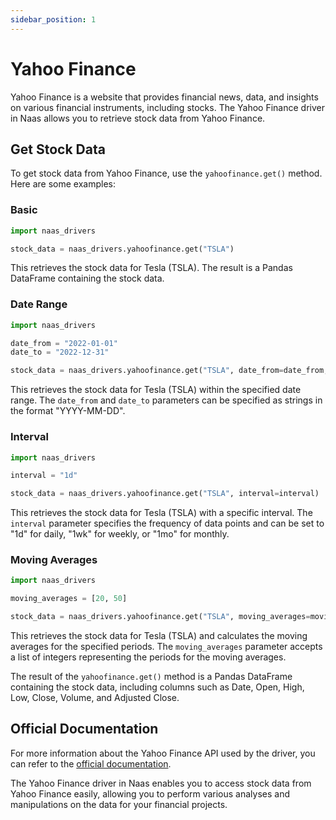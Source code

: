 ```yaml
---
sidebar_position: 1
---
```


# Yahoo Finance

Yahoo Finance is a website that provides financial news, data, and insights on various financial instruments, including stocks. The Yahoo Finance driver in Naas allows you to retrieve stock data from Yahoo Finance.

## Get Stock Data

To get stock data from Yahoo Finance, use the `yahoofinance.get()` method. Here are some examples:

### Basic

```python
import naas_drivers

stock_data = naas_drivers.yahoofinance.get("TSLA")
```

This retrieves the stock data for Tesla (TSLA). The result is a Pandas DataFrame containing the stock data.

### Date Range

```python
import naas_drivers

date_from = "2022-01-01"
date_to = "2022-12-31"

stock_data = naas_drivers.yahoofinance.get("TSLA", date_from=date_from, date_to=date_to)
```

This retrieves the stock data for Tesla (TSLA) within the specified date range. The `date_from` and `date_to` parameters can be specified as strings in the format "YYYY-MM-DD".

### Interval

```python
import naas_drivers

interval = "1d"

stock_data = naas_drivers.yahoofinance.get("TSLA", interval=interval)
```

This retrieves the stock data for Tesla (TSLA) with a specific interval. The `interval` parameter specifies the frequency of data points and can be set to "1d" for daily, "1wk" for weekly, or "1mo" for monthly.

### Moving Averages

```python
import naas_drivers

moving_averages = [20, 50]

stock_data = naas_drivers.yahoofinance.get("TSLA", moving_averages=moving_averages)
```

This retrieves the stock data for Tesla (TSLA) and calculates the moving averages for the specified periods. The `moving_averages` parameter accepts a list of integers representing the periods for the moving averages.

The result of the `yahoofinance.get()` method is a Pandas DataFrame containing the stock data, including columns such as Date, Open, High, Low, Close, Volume, and Adjusted Close.

## Official Documentation

For more information about the Yahoo Finance API used by the driver, you can refer to the [official documentation](https://rapidapi.com/apidojo/api/yahoo-finance1).

The Yahoo Finance driver in Naas enables you to access stock data from Yahoo Finance easily, allowing you to perform various analyses and manipulations on the data for your financial projects.